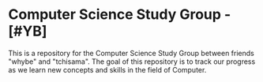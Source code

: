 # Computer Science Study Group -[#YB]
This is a repository for the Computer Science Study Group between friends "whybe" and "tchisama". The goal of this repository is to track our progress as we learn new concepts and skills in the field of Computer.
